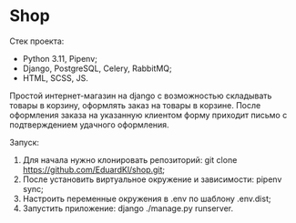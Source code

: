 # Shop
Стек проекта:
- Python 3.11, Pipenv;
- Django, PostgreSQL, Celery, RabbitMQ;
- HTML, SCSS, JS.

Простой интернет-магазин на django с возможностью складывать товары в корзину, оформлять заказ на товары в корзине.
После оформления заказа на указанную клиентом форму приходит письмо с подтверждением удачного оформления.

Запуск:
1. Для начала нужно клонировать репозиторий: git clone https://github.com/EduardKl/shop.git;
2. После установить виртуальное окружение и зависимости: pipenv sync;
3. Настроить переменные окружения в .env по шаблону .env.dist;
4. Запустить приложение: django ./manage.py runserver.
